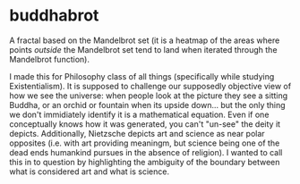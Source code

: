 # buddhabrot
A fractal based on the Mandelbrot set (it is a heatmap of the areas where points <i>outside</i> the Mandelbrot set tend to land when iterated through the Mandelbrot function).  

I made this for Philosophy class of all things (specifically while studying Existentialism). It is supposed to challenge our supposedly objective view of how we see the universe: when people look at the picture they see a sitting Buddha, or an orchid or fountain when its upside down... but the only thing we don't immidiately identify it is a mathematical equation. Even if one conceptually knows how it was generated, you can't "un-see" the deity it depicts. Additionally, Nietzsche depicts art and science as near polar opposites (i.e. with art providing meaningm, but science being one of the dead ends humankind pursues in the absence of religion). I wanted to call this in to question by highlighting the ambiguity of the boundary between what is considered art and what is science.
